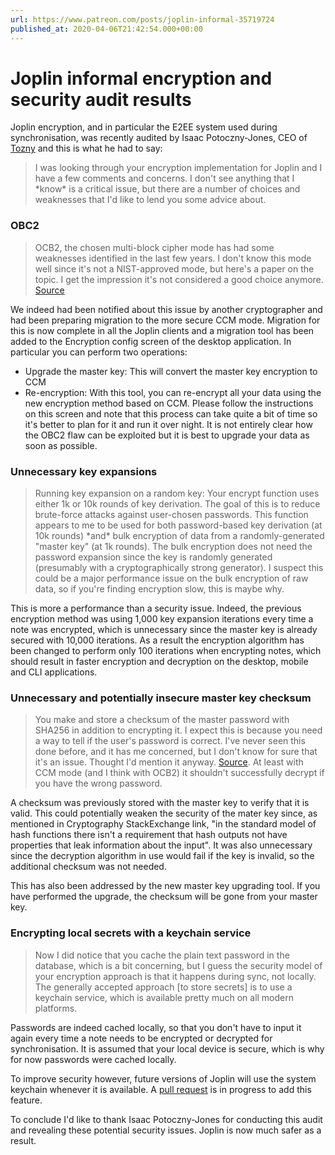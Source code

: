 ```yaml
---
url: https://www.patreon.com/posts/joplin-informal-35719724
published_at: 2020-04-06T21:42:54.000+00:00
---
```


# Joplin informal encryption and security audit results

Joplin encryption, and in particular the E2EE system used during synchronisation, was recently audited by Isaac Potoczny-Jones, CEO of [Tozny](https://tozny.com) and this is what he had to say:  

> I was looking through your encryption implementation for Joplin and I have a few comments and concerns. I don't see anything that I \*know\* is a critical issue, but there are a number of choices and weaknesses that I'd like to lend you some advice about.

### OBC2

> OCB2, the chosen multi-block cipher mode has had some weaknesses identified in the last few years. I don't know this mode well since it's not a NIST-approved mode, but here's a paper on the topic. I get the impression it's not considered a good choice anymore. [Source](https://pdfs.semanticscholar.org/bb95/0d82fd390e732f71d8320530994bfb6d2529.pdf) 

We indeed had been notified about this issue by another cryptographer and had been preparing migration to the more secure CCM mode. Migration for this is now complete in all the Joplin clients and a migration tool has been added to the Encryption config screen of the desktop application. In particular you can perform two operations:  

- Upgrade the master key: This will convert the master key encryption to CCM
- Re-encryption: With this tool, you can re-encrypt all your data using the new encryption method based on CCM. Please follow the instructions on this screen and note that this process can take quite a bit of time so it's better to plan for it and run it over night. It is not entirely clear how the OBC2 flaw can be exploited but it is best to upgrade your data as soon as possible.

### Unnecessary key expansions

> Running key expansion on a random key: Your encrypt function uses either 1k or 10k rounds of key derivation. The goal of this is to reduce brute-force attacks against user-chosen passwords. This function appears to me to be used for both password-based key derivation (at 10k rounds) \*and\* bulk encryption of data from a randomly-generated "master key" (at 1k rounds). The bulk encryption does not need the password expansion since the key is randomly generated (presumably with a cryptographically strong generator). I suspect this could be a major performance issue on the bulk encryption of raw data, so if you're finding encryption slow, this is maybe why.

This is more a performance than a security issue. Indeed, the previous encryption method was using 1,000 key expansion iterations every time a note was encrypted, which is unnecessary since the master key is already secured with 10,000 iterations. As a result the encryption algorithm has been changed to perform only 100 iterations when encrypting notes, which should result in faster encryption and decryption on the desktop, mobile and CLI applications.  

### Unnecessary and potentially insecure master key checksum

> You make and store a checksum of the master password with SHA256 in addition to encrypting it. I expect this is because you need a way to tell if the user's password is correct. I've never seen this done before, and it has me concerned, but I don't know for sure that it's an issue. Thought I'd mention it anyway. [Source](https://crypto.stackexchange.com/questions/61915/can-i-hash-a-secret-key-and-used-the-hash-as-key-id). At least with CCM mode (and I think with OCB2) it shouldn't successfully decrypt if you have the wrong password.

A checksum was previously stored with the master key to verify that it is valid. This could potentially weaken the security of the mater key since, as mentioned in Cryptography StackExchange link, "in the standard model of hash functions there isn't a requirement that hash outputs not have properties that leak information about the input". It was also unnecessary since the decryption algorithm in use would fail if the key is invalid, so the additional checksum was not needed.  
  
This has also been addressed by the new master key upgrading tool. If you have performed the upgrade, the checksum will be gone from your master key.  

### Encrypting local secrets with a keychain service

> Now I did notice that you cache the plain text password in the database, which is a bit concerning, but I guess the security model of your encryption approach is that it happens during sync, not locally. The generally accepted approach \[to store secrets\] is to use a keychain service, which is available pretty much on all modern platforms.

Passwords are indeed cached locally, so that you don't have to input it again every time a note needs to be encrypted or decrypted for synchronisation. It is assumed that your local device is secure, which is why for now passwords were cached locally.  
  
To improve security however, future versions of Joplin will use the system keychain whenever it is available. A [pull request](https://github.com/laurent22/joplin/pull/2861) is in progress to add this feature.  
  
To conclude I'd like to thank Isaac Potoczny-Jones for conducting this audit and revealing these potential security issues. Joplin is now much safer as a result.